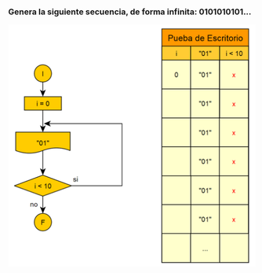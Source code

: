 ### Genera la siguiente secuencia, de forma infinita: 0101010101...  
  
![problema_12](img/problema_12.png)